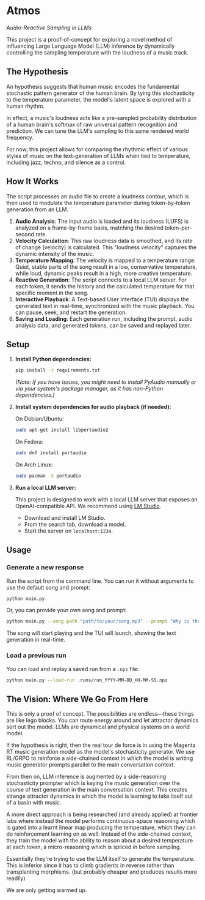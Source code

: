 # Atmos

*Audio-Reactive Sampling in LLMs*

This project is a proof-of-concept for exploring a novel method of influencing Large Language Model (LLM) inference by dynamically controlling the sampling temperature with the loudness of a music track.

## The Hypothesis

An hypothesis suggests that human music encodes the fundamental stochastic pattern generator of the human brain. By tying this stochasticity to the temperature parameter, the model's latent space is explored with a human rhythm.

In effect, a music's loudness acts like a pre-sampled probability distribution of a human brain's softmax of raw universal pattern recognition and prediction. We can tune the LLM's sampling to this same rendered world frequency.

For now, this project allows for comparing the rhythmic effect of various styles of music on the text-generation of LLMs when tied to temperature, including jazz, techno, and silence as a control.

## How It Works

The script processes an audio file to create a loudness contour, which is then used to modulate the temperature parameter during token-by-token generation from an LLM.

1.  **Audio Analysis**: The input audio is loaded and its loudness (LUFS) is analyzed on a frame-by-frame basis, matching the desired token-per-second rate.
2.  **Velocity Calculation**: This raw loudness data is smoothed, and its rate of change (velocity) is calculated. This "loudness velocity" captures the dynamic intensity of the music.
3.  **Temperature Mapping**: The velocity is mapped to a temperature range. Quiet, stable parts of the song result in a low, conservative temperature, while loud, dynamic peaks result in a high, more creative temperature.
4.  **Reactive Generation**: The script connects to a local LLM server. For each token, it sends the history and the calculated temperature for that specific moment in the song.
5.  **Interactive Playback**: A Text-based User Interface (TUI) displays the generated text in real-time, synchronized with the music playback. You can pause, seek, and restart the generation.
6.  **Saving and Loading**: Each generation run, including the prompt, audio analysis data, and generated tokens, can be saved and replayed later.

## Setup

1.  **Install Python dependencies:**

    ```bash
    pip install -r requirements.txt
    ```
    *(Note: If you have issues, you might need to install PyAudio manually or via your system's package manager, as it has non-Python dependencies.)*

2.  **Install system dependencies for audio playback (if needed):**

    On Debian/Ubuntu:
    ```bash
    sudo apt-get install libportaudio2
    ```

    On Fedora:
    ```bash
    sudo dnf install portaudio
    ```

    On Arch Linux:
    ```bash
    sudo pacman -S portaudio
    ```

3.  **Run a local LLM server:**

    This project is designed to work with a local LLM server that exposes an OpenAI-compatible API. We recommend using [LM Studio](https://lmstudio.ai/).

    -   Download and install LM Studio.
    -   From the search tab, download a model.
    -   Start the server on `localhost:1234`.

## Usage

### Generate a new response

Run the script from the command line. You can run it without arguments to use the default song and prompt:
```bash
python main.py
```

Or, you can provide your own song and prompt:

```bash
python main.py --song-path "path/to/your/song.mp3" --prompt "Why is the sky blue?"
```

The song will start playing and the TUI will launch, showing the text generation in real-time.

### Load a previous run

You can load and replay a saved run from a `.npz` file:
```bash
python main.py --load-run .runs/run_YYYY-MM-DD_HH-MM-SS.npz
```

## The Vision: Where We Go From Here

This is only a proof of concept. The possibilities are endless—these things are like lego blocks. You can route energy around and let attractor dynamics sort out the model. LLMs are dynamical and physical systems on a world model.

If the hypothesis is right, then the real tour de force is in using the Magenta RT music generation model as the model's stochasticity generator. We use RL/GRPO to reinforce a side-chained context in which the model is writing music generator prompts parallel to the main conversation context.

From then on, LLM inference is augmented by a side-reasoning stochasticity prompter which is keying the music generation over the course of text generation in the main conversation context. This creates strange attractor dynamics in which the model is learning to take itself out of a basin with music.

A more direct approach is being researched (and already applied) at frontier labs where instead the model performs continuous-space reasoning which is gated into a learnt linear map producing the temperature, which they can do reinforcement learning on as well. Instead of the side-chained context, they train the model with the ability to reason about a desired temperature at each token, a micro-reasoning which is spliced in before sampling.

Essentially they're trying to use the LLM itself to generate the temperature. This is inferior since it has to climb gradients in reverse rather than transplanting morphisms. (but probably cheaper and produces results more readily)

We are only getting warmed up.
